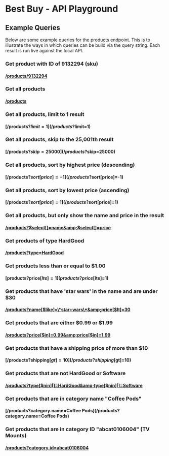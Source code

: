 
<link rel="stylesheet" href="/css/darcula.css">
<script src="/highlight.pack.js"></script>
<script src="/libs/superagent/superagent.js"></script>

# Best Buy - API Playground

## Example Queries
Below are some example queries for the products endpoint. This is to illustrate the ways in which queries can be build via the query string. Each result is run live against the local API.

### Get product with ID of 9132294 (sku)
#### [/products/9132294](/products/9132294)

### Get all products
#### [/products](/products)

### Get all products, limit to 1 result
#### [/products?$limit=1](/products?$limit=1)

### Get all products, skip to the 25,001th result
#### [/products?$skip=25000](/products?$skip=25000)

### Get all products, sort by highest price (descending)
#### [/products?$sort[price]=-1](/products?$sort[price]=-1)

### Get all products, sort by lowest price (ascending)
#### [/products?$sort[price]=1](/products?$sort[price]=1)

### Get all products, but only show the name and price in the result
#### [/products?$select[]=name&amp;$select[]=price](/products?$select[]=name&amp;$select[]=price)

### Get products of type HardGood
#### [/products?type=HardGood](/products?type=HardGood)

### Get products less than or equal to $1.00
#### [products?price[$lte]=1](products?price[$lte]=1)

### Get products that have 'star wars' in the name and are under $30
#### [/products?name[$like]=\*star+wars\*&amp;price[$lt]=30](/products?name[$like]=*star+wars*&amp;price[$lt]=30)

### Get products that are either $0.99 or $1.99
#### [/products?price[$in]=0.99&amp;price[$in]=1.99](/products?price[$in]=0.99&amp;price[$in]=1.99)

### Get products that have a shipping price of more than $10
#### [/products?shipping[$gt]=10](/products?shipping[$gt]=10)

### Get products that are not HardGood or Software
#### [/products?type[$nin][]=HardGood&amp;type[$nin][]=Software](/products?type[$nin][]=HardGood&amp;type[$nin][]=Software)

### Get products that are in category name "Coffee Pods"
#### [/products?category.name=Coffee Pods](/products?category.name=Coffee Pods)

### Get products that are in category ID "abcat0106004" (TV Mounts)
#### [/products?category.id=abcat0106004](/products?category.id=abcat0106004)

<script src="process.js"></script>
